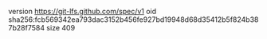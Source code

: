 version https://git-lfs.github.com/spec/v1
oid sha256:fcb569342ea793dac3152b456fe927bd19948d68d35412b5f824b387b28f7584
size 409

